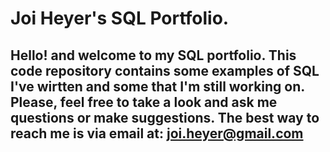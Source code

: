# Joi Heyer's SQL Portfolio.

## Hello! and welcome to my SQL portfolio. This code repository contains some examples of SQL I've wirtten and some that I'm still working on. Please, feel free to take a look and ask me questions or make suggestions. The best way to reach me is via email at: joi.heyer@gmail.com
